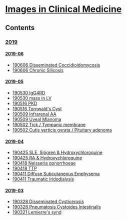 <!--
Filename: 	note.md
Project: 	/Users/shume/Developer/physician/NEJM/IiCM
Author: 	shumez <https://github.com/shumez>
Created: 	2019-04-04 20:22:2
Modified: 	2019-06-07 14:08:33
-----
Copyright (c) 2019 shumez
-->

# [Images in Clinical Medicine][IiCM]

## Contents

### [2019]

<!-- * [19 ](19--_.md) -->

#### [2019-06]
* [190606 Disseminated Coccidioidomycosis](2019-06-06_34M.md)
* [190606 Chronic Silicosis](2019-06-06_76M.md)
#### [2019-05]
* [190530 IgG4RD](2019-05-30_47M.md)
* [190530 mass in LV](2019-05-30_84M.md)
* [190516 PKD](2019-05-16_51F.md)
* [190516 Tornwald's Cyst](2019-05-16_60M.md)
* [190509 Infrarenal AA](2019-05-09_66M.md)
* [190509 Uveal Mlanoma](2019-05-09_59F.md)
* [190502 Tick / Tympanic membrane](2019-05-02_09M.md)
* [190502 Cutis verticis gyrata / Pituitary adenoma](2019-05-02_37M.md)
#### [2019-04]
* [190425 SLE, Sjögren & Hydroxychloroquine](2019-04-25_57F.md)
* [190425 RA & Hydroxychloroquine](2019-04-25_60F.md)
* [190418 Neisseria gonorrhoeae](2019-04-18_20F.md)
* [190418 TTP](2019-04-18_35M.md)
* [190411 Diffuse Subcutaneous Emphysema](2019-04-11_14M.md)
* [190411 Traumatic Iridodialysis](2019-04-11_48M.md)
#### [2019-03]
* [190328 Disseminated Cysticerosis](2019-03-28_18M.md)
* [190328 Pneumatosis Cystoides Intestinalis](2019-03-28_61F.md)
* [190321 Lemierre's synd](2019-03-21_18M.md)



## 
<!-- toc -->
[2019]: #2019
[2019-06]: #2019-06
[2019-05]: #2019-05
[2019-04]: #2019-04
[2019-03]: #2019-03

<!-- ref -->
[NEJM]: https://www.nejm.org/toc/nejm/medical-journal?query=main_nav_condensed
[IiCM]: https://www.nejm.org/multimedia/images-in-clinical-medicine "Images in Clinical Medicine"


<!-- <style type="text/css">
	img{width: 50%; float: right;}
</style> -->